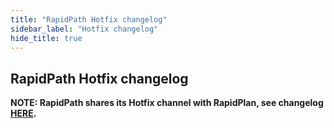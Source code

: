 ```yaml
---
title: "RapidPath Hotfix changelog"
sidebar_label: "Hotfix changelog"
hide_title: true
---
```


## RapidPath Hotfix changelog

**NOTE: RapidPath shares its Hotfix channel with RapidPlan, see changelog [HERE](/rapidplan/release-notes/hotfix/).**